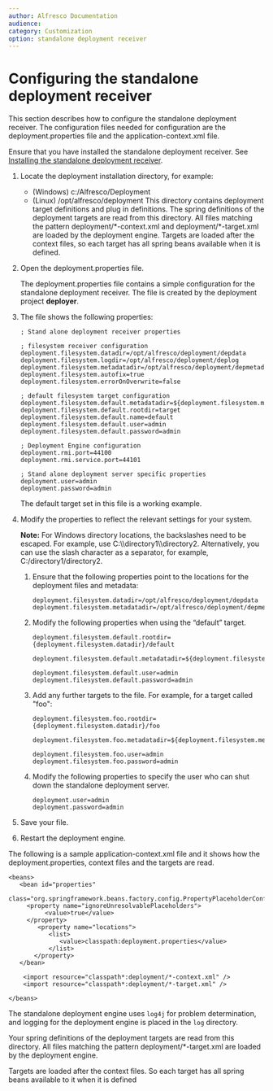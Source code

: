 ```yaml
---
author: Alfresco Documentation
audience: 
category: Customization
option: standalone deployment receiver
---
```


# Configuring the standalone deployment receiver

This section describes how to configure the standalone deployment receiver. The configuration files needed for configuration are the deployment.properties file and the application-context.xml file.

Ensure that you have installed the standalone deployment receiver. See [Installing the standalone deployment receiver](Deployment-install.md).

1.  Locate the deployment installation directory, for example:

    -   \(Windows\) c:/Alfresco/Deployment
    -   \(Linux\) /opt/alfresco/deployment
    This directory contains deployment target definitions and plug in definitions. The spring definitions of the deployment targets are read from this directory. All files matching the pattern deployment/\*-context.xml and deployment/\*-target.xml are loaded by the deployment engine. Targets are loaded after the context files, so each target has all spring beans available when it is defined.

2.  Open the deployment.properties file.

    The deployment.properties file contains a simple configuration for the standalone deployment receiver. The file is created by the deployment project **deployer**.

3.  The file shows the following properties:

    ```
    ; Stand alone deployment receiver properties
    
    ; filesystem receiver configuration
    deployment.filesystem.datadir=/opt/alfresco/deployment/depdata
    deployment.filesystem.logdir=/opt/alfresco/deployment/deplog
    deployment.filesystem.metadatadir=/opt/alfresco/deployment/depmetadata
    deployment.filesystem.autofix=true
    deployment.filesystem.errorOnOverwrite=false
    
    ; default filesystem target configuration
    deployment.filesystem.default.metadatadir=${deployment.filesystem.metadatadir}/default
    deployment.filesystem.default.rootdir=target
    deployment.filesystem.default.name=default
    deployment.filesystem.default.user=admin
    deployment.filesystem.default.password=admin
    
    ; Deployment Engine configuration
    deployment.rmi.port=44100
    deployment.rmi.service.port=44101
    
    ; Stand alone deployment server specific properties
    deployment.user=admin
    deployment.password=admin
    ```

    The default target set in this file is a working example.

4.  Modify the properties to reflect the relevant settings for your system.

    **Note:** For Windows directory locations, the backslashes need to be escaped. For example, use C:\\\\directory1\\\\directory2. Alternatively, you can use the slash character as a separator, for example, C:/directory1/directory2.

    1.  Ensure that the following properties point to the locations for the deployment files and metadata:

        ```
        deployment.filesystem.datadir=/opt/alfresco/deployment/depdata
        deployment.filesystem.metadatadir=/opt/alfresco/deployment/depmetadata 
        ```

    2.  Modify the following properties when using the “default” target.

        ```
        deployment.filesystem.default.rootdir={deployment.filesystem.datadir}/default
        
        deployment.filesystem.default.metadatadir=${deployment.filesystem.metadatadir}/default
        
        deployment.filesystem.default.user=admin
        deployment.filesystem.default.password=admin
        ```

    3.  Add any further targets to the file. For example, for a target called "foo":

        ```
        deployment.filesystem.foo.rootdir= {deployment.filesystem.datadir}/foo
        
        deployment.filesystem.foo.metadatadir=${deployment.filesystem.metadatadir}/foo
        
        deployment.filesystem.foo.user=admin
        deployment.filesystem.foo.password=admin
        ```

    4.  Modify the following properties to specify the user who can shut down the standalone deployment server.

        ```
        deployment.user=admin
        deployment.password=admin
        ```

5.  Save your file.

6.  Restart the deployment engine.


The following is a sample application-context.xml file and it shows how the deployment.properties, context files and the targets are read.

```
<beans>
   <bean id="properties" 
   class="org.springframework.beans.factory.config.PropertyPlaceholderConfigurer">
     <property name="ignoreUnresolvablePlaceholders">
          <value>true</value>
     </property>
        <property name="locations">
           <list>
              <value>classpath:deployment.properties</value>
           </list>
       </property>
   </bean>
    
    <import resource="classpath*:deployment/*-context.xml" />   
    <import resource="classpath*:deployment/*-target.xml" /> 
    
</beans>
```

The standalone deployment engine uses `log4j` for problem determination, and logging for the deployment engine is placed in the `log` directory.

Your spring definitions of the deployment targets are read from this directory. All files matching the pattern deployment/\*-target.xml are loaded by the deployment engine.

Targets are loaded after the context files. So each target has all spring beans available to it when it is defined

